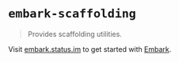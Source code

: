 # `embark-scaffolding`

> Provides scaffolding utilities.

Visit [embark.status.im](https://embark.status.im/) to get started with
[Embark](https://github.com/embarklabs/embark).
